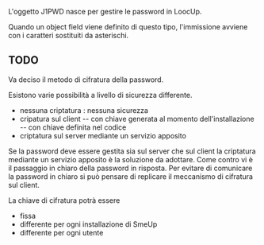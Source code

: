 L'oggetto J1PWD nasce per gestire le password in LoocUp.

Quando un object field viene definito di questo tipo, l'immissione avviene con i caratteri sostituiti da asterischi.

## TODO
Va deciso il metodo di cifratura della password.

Esistono varie possibilità a livello di sicurezza differente.

 - nessuna criptatura :  nessuna sicurezza
 - cripatura sul client
 -- con chiave generata al momento dell'installazione
 -- con chiave definita nel codice
 - criptatura sul server mediante un servizio apposito

Se la password deve essere gestita sia sul server che sul client la criptatura mediante un servizio apposito è la soluzione da adottare.
Come contro vi è il passaggio in chiaro della password in risposta.
Per evitare di comunicare la password in chiaro si può pensare di replicare il meccanismo di cifratura sul client.

La chiave di cifratura potrà essere
- fissa
- differente per ogni installazione di SmeUp
- differente per ogni utente



